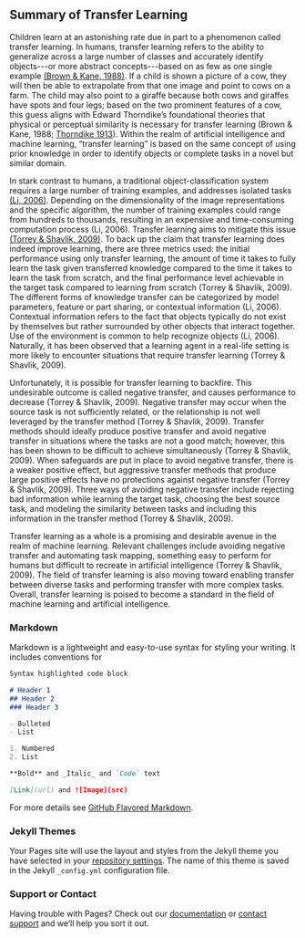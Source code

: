 ## Summary of Transfer Learning

Children learn at an astonishing rate due in part to a phenomenon called transfer learning. In humans, transfer learning refers to the ability to generalize across a large number of classes and accurately identify objects---or more abstract concepts---based on as few as one single example [(Brown & Kane, 1988)](https://experts.umn.edu/en/publications/preschool-children-can-learn-to-transfer-learning-to-learn-and-le). If a child is shown a picture of a cow, they will then be able to extrapolate from that one image and point to cows on a farm. The child may also point to a giraffe because both cows and giraffes have spots and four legs; based on the two prominent features of a cow, this guess aligns with Edward Thorndike’s foundational theories that physical or perceptual similarity is necessary for transfer learning (Brown & Kane, 1988; [Thorndike 1913](https://psycnet.apa.org/record/2009-03129-000)). Within the realm of artificial intelligence and machine learning, “transfer learning” is based on the same concept of using prior knowledge in order to identify objects or complete tasks in a novel but similar domain. 

In stark contrast to humans, a traditional object-classification system requires a large number of training examples, and addresses isolated tasks [(Li, 2006)](https://www.semanticscholar.org/paper/Knowledge-transfer-in-learning-to-recognize-visual-Fei-Fei/35a198cc4d38bd2db60cda96ea4cb7b12369fd3c). Depending on the dimensionality of the image representations and the specific algorithm, the number of training examples could range from hundreds to thousands, resulting in an expensive and time-consuming computation process (Li, 2006). Transfer learning aims to mitigate this issue [(Torrey & Shavlik, 2009)](http://pages.cs.wisc.edu/~shavlik/abstracts/torrey.handbook09.abstract.html). To back up the claim that transfer learning does indeed improve learning, there are three metrics used: the initial performance using only transfer learning, the amount of time it takes to fully learn the task given transferred knowledge compared to the time it takes to learn the task from scratch, and the final performance level achievable in the target task compared to learning from scratch (Torrey & Shavlik, 2009). The different forms of knowledge transfer can be categorized by model parameters, feature or part sharing, or contextual information (Li, 2006). Contextual information refers to the fact that objects typically do not exist by themselves but rather surrounded by other objects that interact together. Use of the environment is common to help recognize objects (Li, 2006). Naturally, it has been observed that a learning agent in a real-life setting is more likely to encounter situations that require transfer learning (Torrey & Shavlik, 2009).

Unfortunately, it is possible for transfer learning to backfire. This undesirable outcome is called negative transfer, and causes performance to decrease (Torrey & Shavlik, 2009). Negative transfer may occur when the source task is not sufficiently related, or the relationship is not well leveraged by the transfer method (Torrey & Shavlik, 2009). Transfer methods should ideally produce positive transfer and avoid negative transfer in situations where the tasks are not a good match; however, this has been shown to be difficult to achieve simultaneously (Torrey & Shavlik, 2009). When safeguards are put in place to avoid negative transfer, there is a weaker positive effect, but aggressive transfer methods that produce large positive effects have no protections against negative transfer (Torrey & Shavlik, 2009). Three ways of avoiding negative transfer include rejecting bad information while learning the target task, choosing the best source task, and modeling the similarity between tasks and including this information in the transfer method (Torrey & Shavlik, 2009).

Transfer learning as a whole is a promising and desirable avenue in the realm of machine learning. Relevant challenges include avoiding negative transfer and automating task mapping, something easy to perform for humans but difficult to recreate in artificial intelligence (Torrey & Shavlik, 2009). The field of transfer learning is also moving toward enabling transfer between diverse tasks and performing transfer with more complex tasks. Overall, transfer learning is poised to become a standard in the field of machine learning and artificial intelligence.

### Markdown

Markdown is a lightweight and easy-to-use syntax for styling your writing. It includes conventions for

```markdown
Syntax highlighted code block

# Header 1
## Header 2
### Header 3

- Bulleted
- List

1. Numbered
2. List

**Bold** and _Italic_ and `Code` text

[Link](url) and ![Image](src)
```

For more details see [GitHub Flavored Markdown](https://guides.github.com/features/mastering-markdown/).

### Jekyll Themes

Your Pages site will use the layout and styles from the Jekyll theme you have selected in your [repository settings](https://github.com/barksdaleaz/big_transfer/settings/pages). The name of this theme is saved in the Jekyll `_config.yml` configuration file.

### Support or Contact

Having trouble with Pages? Check out our [documentation](https://docs.github.com/categories/github-pages-basics/) or [contact support](https://support.github.com/contact) and we’ll help you sort it out.

